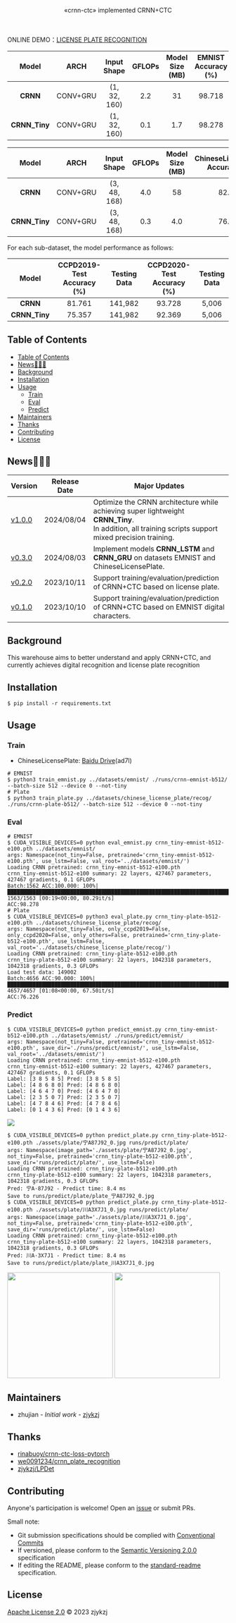 <!-- <div align="right">
  Language:
    🇺🇸
  <a title="Chinese" href="./README.zh-CN.md">🇨🇳</a>
</div> -->

<div align="center"><a title="" href="https://github.com/zjykzj/crnn-ctc"><img align="center" src="assets/icons/crnn-ctc.svg" alt=""></a></div>

<p align="center">
  «crnn-ctc» implemented CRNN+CTC
<br>
<br>
  <a href="https://github.com/RichardLitt/standard-readme"><img src="https://img.shields.io/badge/standard--readme-OK-green.svg?style=flat-square" alt=""></a>
  <a href="https://conventionalcommits.org"><img src="https://img.shields.io/badge/Conventional%20Commits-1.0.0-yellow.svg" alt=""></a>
  <a href="http://commitizen.github.io/cz-cli/"><img src="https://img.shields.io/badge/commitizen-friendly-brightgreen.svg" alt=""></a>
</p>

ONLINE DEMO：[LICENSE PLATE RECOGNITION](https://blog.zjykzj.cn/gradio/plate_recog/)

|   **Model**   | **ARCH** | **Input Shape** | **GFLOPs** | **Model Size (MB)** | **EMNIST Accuracy (%)** | **Training Data** | **Testing Data** |
|:-------------:|:--------:|:---------------:|:----------:|:-------------------:|:-----------------------:|:-----------------:|:----------------:|
|   **CRNN**    | CONV+GRU |  (1, 32, 160)   |    2.2     |         31          |         98.718          |      100,000      |      5,000       |
| **CRNN_Tiny** | CONV+GRU |  (1, 32, 160)   |    0.1     |         1.7         |         98.278          |      100,000      |      5,000       |

|   **Model**   | **ARCH** | **Input Shape** | **GFLOPs** | **Model Size (MB)** | **ChineseLicensePlate Accuracy (%)** | **Training Data** | **Testing Data** |
|:-------------:|:--------:|:---------------:|:----------:|:-------------------:|:------------------------------------:|:-----------------:|:----------------:|
|   **CRNN**    | CONV+GRU |  (3, 48, 168)   |    4.0     |         58          |                82.384                |      269,621      |     149,002      |
| **CRNN_Tiny** | CONV+GRU |  (3, 48, 168)   |    0.3     |         4.0         |                76.226                |      269,621      |     149,002      |

For each sub-dataset, the model performance as follows:

|   **Model**   | **CCPD2019-Test Accuracy (%)** | **Testing Data** | **CCPD2020-Test Accuracy (%)** | **Testing Data** |
|:-------------:|:------------------------------:|:----------------:|:------------------------------:|:----------------:|
|   **CRNN**    |             81.761             |     141,982      |             93.728             |      5,006       |
| **CRNN_Tiny** |             75.357             |     141,982      |             92.369             |      5,006       |

## Table of Contents

- [Table of Contents](#table-of-contents)
- [News🚀🚀🚀](#news)
- [Background](#background)
- [Installation](#installation)
- [Usage](#usage)
    - [Train](#train)
    - [Eval](#eval)
    - [Predict](#predict)
- [Maintainers](#maintainers)
- [Thanks](#thanks)
- [Contributing](#contributing)
- [License](#license)

## News🚀🚀🚀

| Version                                                          | Release Date | Major Updates                                                                                                                                           |
|------------------------------------------------------------------|--------------|---------------------------------------------------------------------------------------------------------------------------------------------------------|
| [v1.0.0](https://github.com/zjykzj/crnn-ctc/releases/tag/v1.0.0) | 2024/08/04   | Optimize the CRNN architecture while achieving super lightweight **CRNN_Tiny**. <br>In addition, all training scripts support mixed precision training. |
| [v0.3.0](https://github.com/zjykzj/crnn-ctc/releases/tag/v0.3.0) | 2024/08/03   | Implement models **CRNN_LSTM** and **CRNN_GRU** on datasets EMNIST and ChineseLicensePlate.                                                             |
| [v0.2.0](https://github.com/zjykzj/crnn-ctc/releases/tag/v0.2.0) | 2023/10/11   | Support training/evaluation/prediction of CRNN+CTC based on license plate.                                                                              |
| [v0.1.0](https://github.com/zjykzj/crnn-ctc/releases/tag/v0.1.0) | 2023/10/10   | Support training/evaluation/prediction of CRNN+CTC based on EMNIST digital characters.                                                                  |

## Background

This warehouse aims to better understand and apply CRNN+CTC, and currently achieves digital recognition and license
plate recognition

## Installation

```shell
$ pip install -r requirements.txt
```

## Usage

### Train

* ChineseLicensePlate: [Baidu Drive](https://pan.baidu.com/s/1fQh0E9c6Z4satvrEthKevg)(ad7l)

```shell
# EMNIST
$ python3 train_emnist.py ../datasets/emnist/ ./runs/crnn-emnist-b512/ --batch-size 512 --device 0 --not-tiny
# Plate
$ python3 train_plate.py ../datasets/chinese_license_plate/recog/ ./runs/crnn-plate-b512/ --batch-size 512 --device 0 --not-tiny
```

### Eval

```shell
# EMNIST
$ CUDA_VISIBLE_DEVICES=0 python eval_emnist.py crnn_tiny-emnist-b512-e100.pth ../datasets/emnist/
args: Namespace(not_tiny=False, pretrained='crnn_tiny-emnist-b512-e100.pth', use_lstm=False, val_root='../datasets/emnist/')
Loading CRNN pretrained: crnn_tiny-emnist-b512-e100.pth
crnn_tiny-emnist-b512-e100 summary: 22 layers, 427467 parameters, 427467 gradients, 0.1 GFLOPs
Batch:1562 ACC:100.000: 100%|███████████████████████████████████████████████████████████████████████████████████████████████████████████████████████████████████████████████████████████████████████████████████████████████████████████████████████| 1563/1563 [00:19<00:00, 80.29it/s]
ACC:98.278
# Plate
$ CUDA_VISIBLE_DEVICES=0 python3 eval_plate.py crnn_tiny-plate-b512-e100.pth ../datasets/chinese_license_plate/recog/
args: Namespace(not_tiny=False, only_ccpd2019=False, only_ccpd2020=False, only_others=False, pretrained='crnn_tiny-plate-b512-e100.pth', use_lstm=False, val_root='../datasets/chinese_license_plate/recog/')
Loading CRNN pretrained: crnn_tiny-plate-b512-e100.pth
crnn_tiny-plate-b512-e100 summary: 22 layers, 1042318 parameters, 1042318 gradients, 0.3 GFLOPs
Load test data: 149002
Batch:4656 ACC:90.000: 100%|████████████████████████████████████████████████████████████████████████████████████████████████████████████████████████████████████████████████████████████████████████████████████████████████████████████████████████| 4657/4657 [01:08<00:00, 67.50it/s]
ACC:76.226
```

### Predict

```shell
$ CUDA_VISIBLE_DEVICES=0 python predict_emnist.py crnn_tiny-emnist-b512-e100.pth ../datasets/emnist/ ./runs/predict/emnist/
args: Namespace(not_tiny=False, pretrained='crnn_tiny-emnist-b512-e100.pth', save_dir='./runs/predict/emnist/', use_lstm=False, val_root='../datasets/emnist/')
Loading CRNN pretrained: crnn_tiny-emnist-b512-e100.pth
crnn_tiny-emnist-b512-e100 summary: 22 layers, 427467 parameters, 427467 gradients, 0.1 GFLOPs
Label: [3 8 5 8 5] Pred: [3 8 5 8 5]
Label: [4 8 6 8 0] Pred: [4 8 6 8 0]
Label: [4 6 4 7 0] Pred: [4 6 4 7 0]
Label: [2 3 5 0 7] Pred: [2 3 5 0 7]
Label: [4 7 8 4 6] Pred: [4 7 8 4 6]
Label: [0 1 4 3 6] Pred: [0 1 4 3 6]
```

![](assets/predict/emnist/predict_emnist.jpg)

```shell
$ CUDA_VISIBLE_DEVICES=0 python predict_plate.py crnn_tiny-plate-b512-e100.pth ./assets/plate/宁A87J92_0.jpg runs/predict/plate/
args: Namespace(image_path='./assets/plate/宁A87J92_0.jpg', not_tiny=False, pretrained='crnn_tiny-plate-b512-e100.pth', save_dir='runs/predict/plate/', use_lstm=False)
Loading CRNN pretrained: crnn_tiny-plate-b512-e100.pth
crnn_tiny-plate-b512-e100 summary: 22 layers, 1042318 parameters, 1042318 gradients, 0.3 GFLOPs
Pred: 宁A·87J92 - Predict time: 8.4 ms
Save to runs/predict/plate/plate_宁A87J92_0.jpg
$ CUDA_VISIBLE_DEVICES=0 python predict_plate.py crnn_tiny-plate-b512-e100.pth ./assets/plate/川A3X7J1_0.jpg runs/predict/plate/
args: Namespace(image_path='./assets/plate/川A3X7J1_0.jpg', not_tiny=False, pretrained='crnn_tiny-plate-b512-e100.pth', save_dir='runs/predict/plate/', use_lstm=False)
Loading CRNN pretrained: crnn_tiny-plate-b512-e100.pth
crnn_tiny-plate-b512-e100 summary: 22 layers, 1042318 parameters, 1042318 gradients, 0.3 GFLOPs
Pred: 川A·3X7J1 - Predict time: 8.4 ms
Save to runs/predict/plate/plate_川A3X7J1_0.jpg
```

<p align="left"><img src="assets/predict/plate/plate_宁A87J92_0.jpg" height="240"\>  <img src="assets/predict/plate/plate_川A3X7J1_0.jpg" height="240"\></p>

## Maintainers

* zhujian - *Initial work* - [zjykzj](https://github.com/zjykzj)

## Thanks

* [rinabuoy/crnn-ctc-loss-pytorch](https://github.com/rinabuoy/crnn-ctc-loss-pytorch.git)
* [we0091234/crnn_plate_recognition](https://github.com/we0091234/crnn_plate_recognition.git)
* [zjykzj/LPDet](https://github.com/zjykzj/LPDet)

## Contributing

Anyone's participation is welcome! Open an [issue](https://github.com/zjykzj/crnn-ctc/issues) or submit PRs.

Small note:

* Git submission specifications should be complied
  with [Conventional Commits](https://www.conventionalcommits.org/en/v1.0.0-beta.4/)
* If versioned, please conform to the [Semantic Versioning 2.0.0](https://semver.org) specification
* If editing the README, please conform to the [standard-readme](https://github.com/RichardLitt/standard-readme)
  specification.

## License

[Apache License 2.0](LICENSE) © 2023 zjykzj